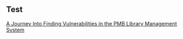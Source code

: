 ## Test


[A Journey Into Finding Vulnerabilities in the PMB Library Management System](https://blog.3133700.xyz/test)
